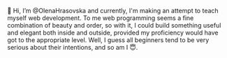 👋 Hi, I’m @OlenaHrasovska and currently, I'm making an attempt to teach myself web development. To me web programming seems a fine combination of beauty and order, so with it, I could build something useful and elegant both inside and outside, provided my proficiency would have got to the appropriate level. Well, I guess all beginners tend to be very serious about their intentions, and so am I 😇.


<!---
OlenaHrasovska/OlenaHrasovska is a ✨ special ✨ repository because its `README.md` (this file) appears on your GitHub profile.
You can click the Preview link to take a look at your changes.
--->
